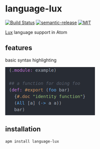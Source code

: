 # language-lux

[![Build Status](https://dev.azure.com/fabianachammer/language-lux/_apis/build/status/release?branchName=master&label=master)](https://dev.azure.com/fabianachammer/language-lux/_build/latest?definitionId=10&branchName=master)
[![semantic-release](https://img.shields.io/badge/%20%20%F0%9F%93%A6%F0%9F%9A%80-semantic--release-e10079.svg)](https://github.com/semantic-release/semantic-release)
[![MIT](https://img.shields.io/github/license/fachammer/tree-sitter-lux)](https://choosealicense.com/licenses/mit/)

[Lux](https://github.com/LuxLang/lux) language support in Atom

## features

basic syntax highlighting

![Syntax Highlighting Illustration](https://raw.githubusercontent.com/fachammer/language-lux/5d822ecfe91bf7fded121a88a46bdca651da8624/docs/syntax-highlighting.png)

## installation

    apm install language-lux
